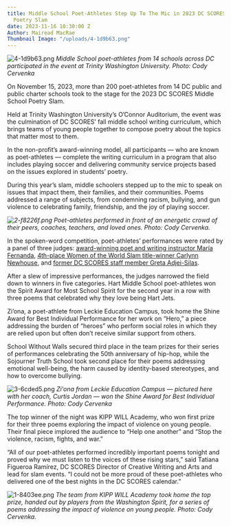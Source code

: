 ```yaml
---
title: Middle School Poet-Athletes Step Up To The Mic in 2023 DC SCORES Middle School
  Poetry Slam
date: 2023-11-16 10:30:00 Z
Author: Mairead MacRae
Thumbnail Image: "/uploads/4-1d9b63.png"
---
```


![4-1d9b63.png](/uploads/4-1d9b63.png)
*Middle School poet-athletes from 14 schools across DC participated in the event at Trinity Washington University. Photo: Cody Cervenka*


























On November 15, 2023, more than 200 poet-athletes from 14 DC public and public charter schools took to the stage for the 2023 DC SCORES Middle School Poetry Slam. 

Held at Trinity Washington University’s O’Connor Auditorium, the event was the culmination of DC SCORES’ fall middle school writing curriculum, which brings teams of young people together to compose poetry about the topics that matter most to them.

In the non-profit’s award-winning model, all participants — who are known as poet-athletes — complete the writing curriculum in a program that also includes playing soccer and delivering community service projects based on the issues explored in students’ poetry.

During this year’s slam, middle schoolers stepped up to the mic to speak on issues that impact them, their families, and their communities. Poems addressed a range of subjects, from condemning racism, bullying, and gun violence to celebrating family, friendship, and the joy of playing soccer.

*![2-f8226f.png](/uploads/2-f8226f.png)
Poet-athletes performed in front of an energetic crowd of their peers, coaches, teachers, and loved ones. Photo: Cody Cervenka.*

In the spoken-word competition, poet-athletes’ performances were rated by a panel of three judges: [award-winning poet and writing instructor María Fernanda](https://www.mariafernandapoet.com/), [4th-place Women of the World Slam title-winner Carlynn Newhouse](https://carlynnnewhouse.com/), and [former DC SCORES staff member Greta Adjei-Silas](https://www.dcscores.org/blog/2023/04/beloved-staff-member-greta-adjei-silas-reflects-on-more-than-8-years-at-dc-scores). 

After a slew of impressive performances, the judges narrowed the field down to winners in five categories. Hart Middle School poet-athletes won the Spirit Award for Most School Spirit for the second year in a row with three poems that celebrated why they love being Hart Jets.

Zi’ona, a poet-athlete from Leckie Education Campus, took home the Shine Award for Best Individual Performance for her work on “Hero,” a piece addressing the burden of “heroes” who perform social roles in which they are relied upon but often don’t receive similar support from others. 

School Without Walls secured third place in the team prizes for their series of performances celebrating the 50th anniversary of hip-hop, while the Sojourner Truth School took second place for their poems addressing emotional well-being, the harm caused by identity-based stereotypes, and how to overcome bullying.

![3-6cded5.png](/uploads/3-6cded5.png)
*Zi'ona from Leckie Education Campus — pictured here with her coach, Curtis Jordan — won the Shine Award for Best Individual Performance. Photo: Cody Cervenka*

The top winner of the night was KIPP WILL Academy, who won first prize for their three poems exploring the impact of violence on young people. Their final piece implored the audience to “Help one another” and “Stop the violence, racism, fights, and war.”

“All of our poet-athletes performed incredibly important poems tonight and proved why we must listen to the voices of these rising stars,” said Tatiana Figueroa Ramírez, DC SCORES Director of Creative Writing and Arts and lead for slam events. “I could not be more proud of these poet-athletes who delivered one of the best nights in the DC SCORES calendar.”

![1-8403ee.png](/uploads/1-8403ee.png)
*The team from KIPP WILL Academy took home the top prize, handed out by players from the Washington Spirit, for a series of poems addressing the impact of violence on young people. Photo: Cody Cervenka.*